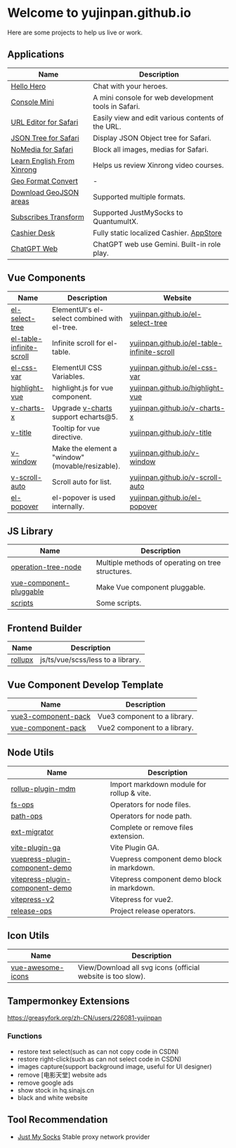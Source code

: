 # Welcome to yujinpan.github.io

Here are some projects to help us live or work.

## Applications

| Name                                                                                          | Description                                                                                        |
| --------------------------------------------------------------------------------------------- | -------------------------------------------------------------------------------------------------- |
| [Hello Hero](https://apps.apple.com/us/app/hello-heros/id6739343026)                          | Chat with your heroes.                                                                             |
| [Console Mini](https://apps.apple.com/cn/app/console-mini/id6744146152?l=en-GB)               | A mini console for web development tools in Safari.                                                |
| [URL Editor for Safari](https://apps.apple.com/us/app/url-editor-portable/id6740315748)       | Easily view and edit various contents of the URL.                                                  |
| [JSON Tree for Safari](https://apps.apple.com/us/app/json-tree-for-safari/id6702017445?mt=12) | Display JSON Object tree for Safari.                                                               |
| [NoMedia for Safari](https://apps.apple.com/us/app/nomedia/id6683300799)                      | Block all images, medias for Safari.                                                               |
| [Learn English From Xinrong](https://yujinpan.github.io/learn-english-from-xinrong)           | Helps us review Xinrong video courses.                                                             |
| [Geo Format Convert](https://yujinpan.github.io/format)                                       | -                                                                                                  |
| [Download GeoJSON areas](https://yujinpan.github.io/format/#/geo/areas)                       | Supported multiple formats.                                                                        |
| [Subscribes Transform](https://github.com/yujinpan/scripts)                                   | Supported JustMySocks to QuantumultX.                                                              |
| [Cashier Desk](https://yujinpan.github.io/cashier-desk)                                       | Fully static localized Cashier. [AppStore](https://apps.apple.com/us/app/cashierdesk/id6478970861) |
| [ChatGPT Web](https://yujinpan.github.io/chatgpt-web)                                         | ChatGPT web use Gemini. Built-in role play.                                                        |

## Vue Components

| Name                                                                             | Description                                                                | Website                                                                                            |
| -------------------------------------------------------------------------------- | -------------------------------------------------------------------------- | -------------------------------------------------------------------------------------------------- |
| [el-select-tree](https://github.com/yujinpan/el-select-tree)                     | ElementUI's el-select combined with el-tree.                               | [yujinpan.github.io/el-select-tree](https://yujinpan.github.io/el-select-tree)                     |
| [el-table-infinite-scroll](https://github.com/yujinpan/el-table-infinite-scroll) | Infinite scroll for el-table.                                              | [yujinpan.github.io/el-table-infinite-scroll](https://yujinpan.github.io/el-table-infinite-scroll) |
| [el-css-var](https://github.com/yujinpan/el-css-var)                             | ElementUI CSS Variables.                                                   | [yujinpan.github.io/el-css-var](https://yujinpan.github.io/el-css-var)                             |
| [highlight-vue](https://github.com/yujinpan/highlight-vue)                       | highlight.js for vue component.                                            | [yujinpan.github.io/highlight-vue](https://yujinpan.github.io/highlight-vue)                       |
| [v-charts-x](https://github.com/yujinpan/v-charts-x)                             | Upgrade [v-charts](https://github.com/ElemeFE/v-charts) support echarts@5. | [yujinpan.github.io/v-charts-x](https://yujinpan.github.io/v-charts-x)                             |
| [v-title](https://github.com/yujinpan/v-title)                                   | Tooltip for vue directive.                                                 | [yujinpan.github.io/v-title](https://yujinpan.github.io/v-title)                                   |
| [v-window](https://github.com/yujinpan/v-window)                                 | Make the element a "window"(movable/resizable).                            | [yujinpan.github.io/v-window](https://yujinpan.github.io/v-window)                                 |
| [v-scroll-auto](https://github.com/yujinpan/v-scroll-auto)                       | Scroll auto for list.                                                      | [yujinpan.github.io/v-scroll-auto](https://yujinpan.github.io/v-scroll-auto)                       |
| [el-popover](https://github.com/yujinpan/el-popover)                             | el-popover is used internally.                                             | [yujinpan.github.io/el-popover](https://yujinpan.github.io/el-popover)                             |

## JS Library

| Name                                                                           | Description                                       |
| ------------------------------------------------------------------------------ | ------------------------------------------------- |
| [operation-tree-node](https://github.com/yujinpan/operation-tree-node)         | Multiple methods of operating on tree structures. |
| [vue-component-pluggable](https://github.com/yujinpan/vue-component-pluggable) | Make Vue component pluggable.                     |
| [scripts](https://github.com/yujinpan/scripts)                                 | Some scripts.                                     |

## Frontend Builder

| Name                                           | Description                       |
| ---------------------------------------------- | --------------------------------- |
| [rollupx](https://github.com/yujinpan/rollupx) | js/ts/vue/scss/less to a library. |

## Vue Component Develop Template

| Name                                                                   | Description                  |
| ---------------------------------------------------------------------- | ---------------------------- |
| [vue3-component-pack](https://github.com/yujinpan/vue3-component-pack) | Vue3 component to a library. |
| [vue-component-pack](https://github.com/yujinpan/vue-component-pack)   | Vue2 component to a library. |

## Node Utils

| Name                                                                                           | Description                                 |
| ---------------------------------------------------------------------------------------------- | ------------------------------------------- |
| [rollup-plugin-mdm](https://github.com/yujinpan/rollup-plugin-mdm)                             | Import markdown module for rollup & vite.   |
| [fs-ops](https://github.com/yujinpan/fs-ops)                                                   | Operators for node files.                   |
| [path-ops](https://github.com/yujinpan/path-ops)                                               | Operators for node path.                    |
| [ext-migrator](https://github.com/yujinpan/ext-migrator)                                       | Complete or remove files extension.         |
| [vite-plugin-ga](https://github.com/yujinpan/vite-plugin-ga)                                   | Vite Plugin GA.                             |
| [vuepress-plugin-component-demo](https://github.com/yujinpan/vuepress-plugin-component-demo)   | Vuepress component demo block in markdown.  |
| [vitepress-plugin-component-demo](https://github.com/yujinpan/vitepress-plugin-component-demo) | Vitepress component demo block in markdown. |
| [vitepress-v2](https://github.com/yujinpan/vitepress-v2)                                       | Vitepress for vue2.                         |
| [release-ops](https://github.com/yujinpan/release-ops)                                         | Project release operators.                  |

## Icon Utils

| Name                                                               | Description                                                 |
| ------------------------------------------------------------------ | ----------------------------------------------------------- |
| [vue-awesome-icons](https://github.com/yujinpan/vue-awesome-icons) | View/Download all svg icons (official website is too slow). |

## Tampermonkey Extensions

https://greasyfork.org/zh-CN/users/226081-yujinpan

### Functions

- restore text select(such as can not copy code in CSDN)
- restore right-click(such as can not select code in CSDN)
- images capture(support background image, useful for UI designer)
- remove [电影天堂] website ads
- remove google ads
- show stock in hq.sinajs.cn
- black and white website

## Tool Recommendation

- [Just My Socks](https://justmysocks.net/members/aff.php?aff=31663) Stable proxy network provider
